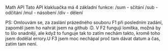 Math API
Tato API klakluačka má 4 základní funkce:
  /sum - sčítání
  /sub - odčítání
  /mul - násobení
  /div - dělení
  
PS:
Omlouvám se, za zaslání prázedného souboru F1 při posledním zadání, zapoměl jsem ho nahrát jsem na github :D. V F2 fungují lomítka, možná by to šlo snadněji, ale když to funguje tak to zatím nechám takto, kromě toho jsem dodělal errory.U F3 jsem moc nechápal proč tam dávat datum a čas, zatím  tam není.
